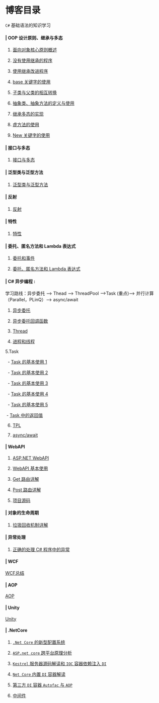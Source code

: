 # 博客目录

`C#` 基础语法的知识学习

#### | OOP 设计原则、继承与多态

1. [面向对象核心原则概述](https://github.com/Damon-Salvatore/CSharp-Learning/issues/1)

2. [没有使用继承的程序](https://github.com/Damon-Salvatore/CSharp-Learning/issues/2)

3. [使用继承改进程序](https://github.com/Damon-Salvatore/CSharp-Learning/issues/3)

4. [base 关键字的使用](https://github.com/Damon-Salvatore/CSharp-Learning/issues/4)

5. [子类与父类的相互转换](https://github.com/Damon-Salvatore/CSharp-Learning/issues/5)

6. [抽象类、抽象方法的定义与使用](https://github.com/Damon-Salvatore/CSharp-Learning/issues/6)

7. [继承多态的实现](https://github.com/Damon-Salvatore/CSharp-Learning/issues/7)

8. [虚方法的使用](https://github.com/Damon-Salvatore/CSharp-Learning/issues/8)

9. [New 关键字的使用](https://github.com/Damon-Salvatore/CSharp-Learning/issues/9)

#### | 接口与多态

1. [接口与多态](https://github.com/Damon-Salvatore/CSharp-Learning/issues/10)

#### | 泛型类与泛型方法

1. [泛型类与泛型方法](https://github.com/Damon-Salvatore/CSharp-Learning/issues/11)

#### | 反射

1. [反射](https://github.com/Damon-Salvatore/CSharp-Learning/issues/12)

#### | 特性

1. [特性](https://github.com/Damon-Salvatore/CSharp-Learning/issues/13)

#### | 委托、匿名方法和 Lambda 表达式

1. [委托和事件](https://github.com/Damon-Salvatore/CSharp-Learning/issues/43)

2. [委托、匿名方法和 Lambda 表达式](https://github.com/Damon-Salvatore/CSharp-Learning/issues/14)

#### | C# 异步编程 :

学习路线：异步委托 --> Thead --> ThreadPool -->Task (重点)--> 并行计算（Parallel，PLinQ）--> async/await

1. [异步委托](https://github.com/Damon-Salvatore/CSharp-Learning/issues/15)

2. [异步委托回调函数](https://github.com/Damon-Salvatore/CSharp-Learning/issues/16)

3. [Thread](https://github.com/Damon-Salvatore/CSharp-Learning/issues/17)

4. [进程和线程](https://github.com/Damon-Salvatore/CSharp-Learning/issues/18)

5.Task

&nbsp; - [Task 的基本使用 1](https://github.com/Damon-Salvatore/CSharp-Learning/issues/19)

&nbsp; - [Task 的基本使用 2](https://github.com/Damon-Salvatore/CSharp-Learning/issues/20)

&nbsp; - [Task 的基本使用 3](https://github.com/Damon-Salvatore/CSharp-Learning/issues/21)

&nbsp; - [Task 的基本使用 4](https://github.com/Damon-Salvatore/CSharp-Learning/issues/22)

&nbsp; - [Task 的基本使用 5](https://github.com/Damon-Salvatore/CSharp-Learning/issues/23)

&nbsp;- [Task 中的返回值](https://github.com/Damon-Salvatore/CSharp-Learning/issues/24)

6. [TPL](https://github.com/Damon-Salvatore/CSharp-Learning/issues/25)

7. [async/await](https://github.com/Damon-Salvatore/CSharp-Learning/issues/26)

#### | WebAPI

1. [ASP.NET WebAPI](https://github.com/Damon-Salvatore/CSharp-Learning/issues/27)

2. [WebAPI 基本使用](https://github.com/Damon-Salvatore/CSharp-Learning/issues/28)

3. [Get 路由详解](https://github.com/Damon-Salvatore/CSharp-Learning/issues/29)

4. [Post 路由详解](https://github.com/Damon-Salvatore/CSharp-Learning/issues/30)

5. [项目源码](https://github.com/Damon-Salvatore/CSharp-Learning/issues/31)

#### | 对象的生命周期

1. [垃圾回收机制详解](https://github.com/Damon-Salvatore/CSharp-Learning/issues/33)

#### | 异常处理

1. [正确的处理 C# 程序中的异常](https://github.com/Damon-Salvatore/CSharp-Learning/issues/34)

#### | WCF

[WCF总结](https://github.com/Damon-Salvatore/CSharp-Learning/issues/35)

#### | AOP

[AOP](https://github.com/Damon-Salvatore/CSharp-Learning/issues/36)

#### | Unity

[Unity](https://github.com/Damon-Salvatore/CSharp-Learning/issues/37)

#### | .NetCore

1. [`.Net Core` 的新型配置系统](https://github.com/Damon-Salvatore/CSharp-Learning/issues/32)

2. [`ASP.net core` 跨平台原理分析](https://github.com/Damon-Salvatore/CSharp-Learning/issues/38)

3. [`Kestrel` 服务器源码解读和 `IOC` 容器依赖注入 `DI`](https://github.com/Damon-Salvatore/CSharp-Learning/issues/39)

4. [`Net Core` 内置 `DI` 容器解读](https://github.com/Damon-Salvatore/CSharp-Learning/issues/40)

5. [第三方 `DI` 容器 `Autofac` 与 `AOP`](https://github.com/Damon-Salvatore/CSharp-Learning/issues/41)

6. [中间件](https://github.com/Damon-Salvatore/CSharp-Learning/issues/42)
